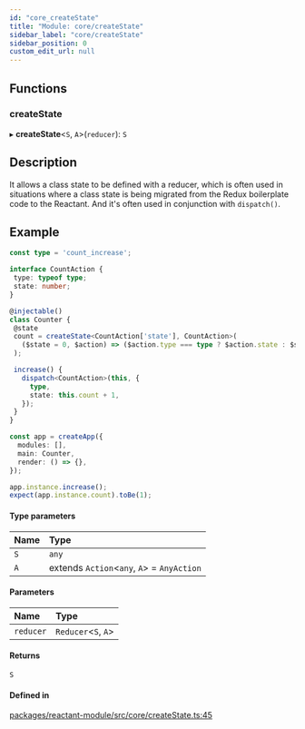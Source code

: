 ```yaml
---
id: "core_createState"
title: "Module: core/createState"
sidebar_label: "core/createState"
sidebar_position: 0
custom_edit_url: null
---
```


## Functions

### createState

▸ **createState**<`S`, `A`\>(`reducer`): `S`

## Description

It allows a class state to be defined with a reducer,
which is often used in situations where a class state is being migrated from the Redux boilerplate code to the Reactant.
And it's often used in conjunction with `dispatch()`.

## Example

```ts
const type = 'count_increase';

interface CountAction {
 type: typeof type;
 state: number;
}

@injectable()
class Counter {
 @state
 count = createState<CountAction['state'], CountAction>(
   ($state = 0, $action) => ($action.type === type ? $action.state : $state)
 );

 increase() {
   dispatch<CountAction>(this, {
     type,
     state: this.count + 1,
   });
 }
}

const app = createApp({
  modules: [],
  main: Counter,
  render: () => {},
});

app.instance.increase();
expect(app.instance.count).toBe(1);
```

#### Type parameters

| Name | Type |
| :------ | :------ |
| `S` | `any` |
| `A` | extends `Action`<`any`, `A`\> = `AnyAction` |

#### Parameters

| Name | Type |
| :------ | :------ |
| `reducer` | `Reducer`<`S`, `A`\> |

#### Returns

`S`

#### Defined in

[packages/reactant-module/src/core/createState.ts:45](https://github.com/unadlib/reactant/blob/8297bb80/packages/reactant-module/src/core/createState.ts#L45)
